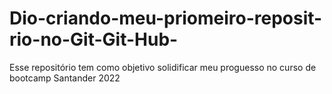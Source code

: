 # Dio-criando-meu-priomeiro-reposit-rio-no-Git-Git-Hub-
Esse repositório tem como objetivo solidificar meu proguesso no curso de bootcamp Santander 2022
